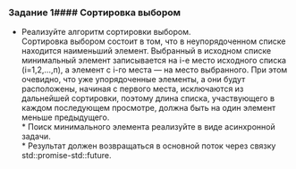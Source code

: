 ### Задание 1#### Сортировка выбором
* Реализуйте алгоритм сортировки выбором.
<br/>Сортировка выбором состоит в том, что в неупорядоченном списке находится наименьший элемент.
 Выбранный в исходном списке минимальный элемент записывается на i-е место исходного списка (i=1,2,…,п), а элемент с i-го места — на место выбранного. При этом очевидно, что уже упорядоченные элементы, а они будут расположены, начиная с первого места, исключаются из дальнейшей сортировки, поэтому длина списка, участвующего в каждом последующем просмотре, должна быть на один элемент меньше предыдущего.
 <br/>* Поиск минимального элемента реализуйте в виде асинхронной задачи.
 <br/>* Результат должен возвращаться в основной поток через связку std::promise-std::future.
